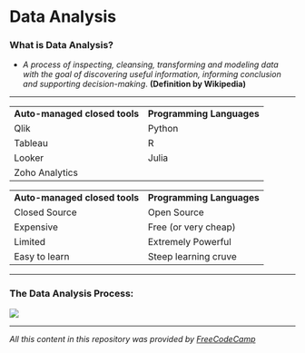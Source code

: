 # Data Analysis

<h3>What is Data Analysis?</h3>

- _A process of inspecting, cleansing, transforming and modeling data with the goal of discovering useful information, informing conclusion and supporting decision-making_.  **(Definition by Wikipedia)**

<hr>

<table align="center">
    <tr>
        <td><strong>Auto-managed closed tools</strong></td>
        <td><strong>Programming Languages</strong></td>
    </tr>
    <tr>
        <td>Qlik</td>
        <td>Python</td>
    </tr>
    <tr>
        <td>Tableau</td>
        <td>R</td>
    </tr>
    <tr>
        <td>Looker</td>
        <td>Julia</td>
    </tr>
    <tr>
        <td>Zoho Analytics</td>
        <td></td>
    </tr>
</table>

<table align="center">
    <tr>
        <td><strong>Auto-managed closed tools</strong></td>
        <td><strong>Programming Languages</strong></td>
    </tr>
    <tr>
        <td>Closed Source</td>
        <td>Open Source</td>
    </tr>
    <tr>
        <td>Expensive</td>
        <td>Free (or very cheap)</td>
    </tr>
    <tr>
        <td>Limited</td>
        <td>Extremely Powerful</td>
    </tr>
    <tr>
        <td>Easy to learn</td>
        <td>Steep learning cruve</td>
    </tr>
</table>

<hr>

<h3>The Data Analysis Process:</h3>
<img src="https://github.com/AfonsoPaula/Data-Analysis/assets/67978137/dd98c1e8-96da-4cc9-a448-e95c35890a2f">

<hr>
<p><em>All this content in this repository was provided by <a href="https://www.freecodecamp.org/" target="_blank">FreeCodeCamp</a></em></p>
